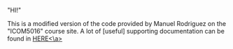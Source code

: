 "HI!"

This is a modified version of the code provided by Manuel Rodriguez on the "ICOM5016" course site.
A lot of [useful] supporting documentation can be found in <a href="http://jquerymobile.com/demos/1.2.1/">HERE<\a>